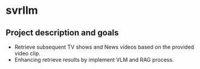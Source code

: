 # svrllm

## Project description and goals

* Retrieve subsequent TV shows and News videos based on the provided video clip. 
* Enhancing retrieve results by implement VLM and RAG process.
